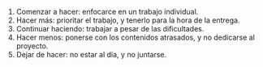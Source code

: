 1. Comenzar a hacer: enfocarce en un trabajo individual.
2. Hacer más: prioritar el trabajo, y tenerlo para la hora de la entrega.
3. Continuar haciendo: trabajar a pesar de las dificultades.
4. Hacer menos: ponerse con los contenidos atrasados, y no dedicarse al proyecto.
5. Dejar de hacer: no estar al día, y no juntarse.